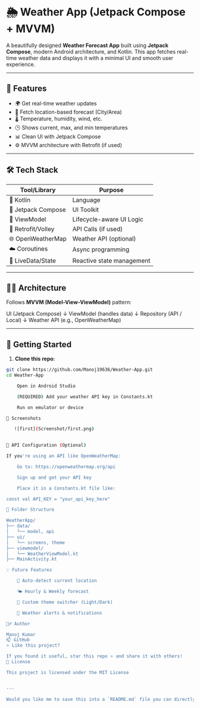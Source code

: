 # 🌦️ Weather App (Jetpack Compose + MVVM)

A beautifully designed **Weather Forecast App** built using **Jetpack Compose**, modern Android architecture, and Kotlin. This app fetches real-time weather data and displays it with a minimal UI and smooth user experience.

---

## 📱 Features

- 🌍 Get real-time weather updates
- 📍 Fetch location-based forecast (City/Area)
- 🌡️ Temperature, humidity, wind, etc.
- 🕒 Shows current, max, and min temperatures
- 📊 Clean UI with Jetpack Compose
- ⚙️ MVVM architecture with Retrofit (if used)

---

## 🛠️ Tech Stack

| Tool/Library       | Purpose                      |
|--------------------|------------------------------|
| 🧠 Kotlin           | Language                     |
| 🎨 Jetpack Compose | UI Toolkit                   |
| 🧰 ViewModel       | Lifecycle-aware UI Logic     |
| 📡 Retrofit/Volley | API Calls (if used)          |
| 🌐 OpenWeatherMap  | Weather API (optional)       |
| ☁️ Coroutines      | Async programming            |
| 🧪 LiveData/State  | Reactive state management    |

---

## 🧑‍💻 Architecture

Follows **MVVM (Model-View-ViewModel)** pattern:

UI (Jetpack Compose)
↓
ViewModel (handles data)
↓
Repository (API / Local)
↓
Weather API (e.g., OpenWeatherMap)


---

## 🚀 Getting Started

1. **Clone this repo**:

```bash
git clone https://github.com/Manoj19636/Weather-App.git
cd Weather-App

    Open in Android Studio

    (REQUIRED) Add your weather API key in Constants.kt 

    Run on emulator or device

📸 Screenshots

   ![first](Screenshot/first.png)
    

🔐 API Configuration (Optional)

If you're using an API like OpenWeatherMap:

    Go to: https://openweathermap.org/api

    Sign up and get your API key

    Place it in a Constants.kt file like:

const val API_KEY = "your_api_key_here"

📂 Folder Structure

WeatherApp/
├── data/
│   └── model, api
├── ui/
│   └── screens, theme
├── viewmodel/
│   └── WeatherViewModel.kt
├── MainActivity.kt

💡 Future Features

    📍 Auto-detect current location

    🌤️ Hourly & Weekly forecast

    🎨 Custom theme switcher (Light/Dark)

    🔔 Weather alerts & notifications

🙋‍♂️ Author

Manoj Kumar
📫 GitHub
⭐ Like this project?

If you found it useful, star this repo ⭐ and share it with others!
📄 License

This project is licensed under the MIT License


---

Would you like me to save this into a `README.md` file you can directly upload or commit to your repo?

